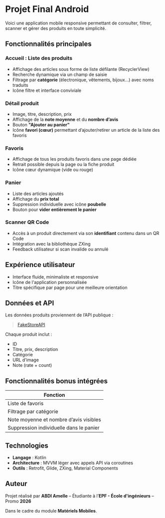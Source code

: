 # Projet Final Android

Voici une application mobile responsive permettant de consulter, filtrer, scanner et gérer des produits en toute simplicité.  


## Fonctionnalités principales

### Accueil : Liste des produits
- Affichage des articles sous forme de liste défilante (RecyclerView)
- Recherche dynamique via un champ de saisie
- Filtrage par **catégorie** (électronique, vêtements, bijoux...) avec noms traduits
- Icône filtre et interface conviviale

### Détail produit
- Image, titre, description, prix
- Affichage de la **note moyenne** et du **nombre d’avis**
- Bouton **"Ajouter au panier"**
- Icône **favori (cœur)** permettant d’ajouter/retirer un article de la liste des favoris

### Favoris
- Affichage de tous les produits favoris dans une page dédiée
- Retrait possible depuis la page ou la fiche produit
- Icône cœur dynamique (vide ou rouge)

### Panier
- Liste des articles ajoutés
- Affichage du **prix total**
- Suppression individuelle avec icône **poubelle**
- Bouton pour **vider entièrement le panier**

### Scanner QR Code
- Accès à un produit directement via son **identifiant** contenu dans un QR Code
- Intégration avec la bibliothèque ZXing
- Feedback utilisateur si scan invalide ou annulé



## Expérience utilisateur

- Interface fluide, minimaliste et responsive
- Icône de l'application personnalisée
- Titre spécifique par page pour une meilleure orientation



## Données et API

Les données produits proviennent de l’API publique :

> [FakeStoreAPI](https://fakestoreapi.com/)

Chaque produit inclut :
- ID
- Titre, prix, description
- Catégorie
- URL d’image
- Note (rate + count)



## Fonctionnalités bonus intégrées

| Fonction                                  |
|-------------------------------------------|
| Liste de favoris                          |
| Filtrage par catégorie                    |
| Note moyenne et nombre d’avis visibles    |
| Suppression individuelle dans le panier   |




## Technologies

- **Langage** : Kotlin
- **Architecture** : MVVM léger avec appels API via coroutines
- **Outils** : Retrofit, Glide, ZXing, Material Components



## Auteur

Projet réalisé par **ABDI Amelle** – Étudiante à l’**EPF - École d'ingénieurs** – Promo **2026**

Dans le cadre du module **Matériels Mobiles**.
